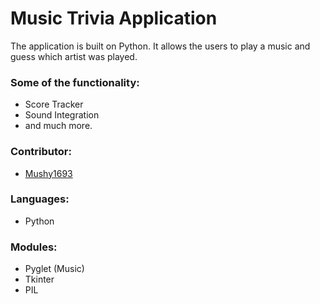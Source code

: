 # Music Trivia Application #

The application is built on Python. It allows the users to play a music and guess which artist was played.

### Some of the functionality: ###

* Score Tracker
* Sound Integration
* and much more.

### Contributor: ###

* [Mushy1693](https://bitbucket.org/mushy1693/)

### Languages: ###

* Python

### Modules: ###

* Pyglet (Music)
* Tkinter
* PIL